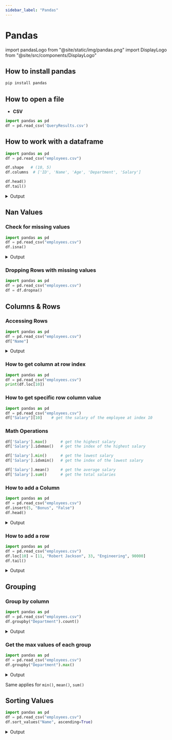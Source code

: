 ```yaml
---
sidebar_label: "Pandas"
---
```


# Pandas

import pandasLogo from "@site/static/img/pandas.png"
import DisplayLogo from "@site/src/components/DisplayLogo"

<DisplayLogo logo={pandasLogo} />

## How to install pandas

```bash
pip install pandas
```

## How to open a file

- **CSV**

```python
import pandas as pd
df = pd.read_csv('QueryResults.csv')
```

## How to work with a dataframe

```python
import pandas as pd
df = pd.read_csv("employees.csv")

df.shape   # (10, 5)
df.columns  # ['ID', 'Name', 'Age', 'Department', 'Salary']

df.head()
df.tail()
```

<details>
    <summary>Output</summary>

| ID  | Name           | Age | Department  | Salary |
| --- | -------------- | --- | ----------- | ------ |
| 1   | John Doe       | 28  | Engineering | 70000  |
| 2   | Jane Smith     | 34  | Marketing   | 80000  |
| 3   | Emily Davis    | 22  | Sales       | 45000  |
| 4   | Michael Brown  | 45  | HR          | 60000  |
| 5   | Jessica Wilson | 30  | Engineering | 75000  |

</details>

## Nan Values

### Check for missing values

```python
import pandas as pd
df = pd.read_csv("employees.csv")
df.isna()
```

<details>
    <summary>Output</summary>

| ID    | Name  | Age   | Department | Salary |
| ----- | ----- | ----- | ---------- | ------ | --------------- |
| False | False | False | False      | False  |
| True  | True  | True  | True       | True   | <--- Nan Values |
| False | False | False | False      | False  |

</details>

### Dropping Rows with missing values

```python
import pandas as pd
df = pd.read_csv("employees.csv")
df = df.dropna()
```

## Columns & Rows

### Accessing Rows

```python
import pandas as pd
df = pd.read_csv("employees.csv")
df["Name"]
```

<details>
    <summary>Output</summary>

    0            John Doe
    1          Jane Smith
    2         Emily Davis
    3       Michael Brown
    4      Jessica Wilson
    5       Daniel Garcia
    6      Laura Martinez
    7      James Anderson
    8     Patricia Thomas
    9                 NaN
    10     Robert Jackson
    Name: Name, dtype: object

</details>

### How to get column at row index

```python
import pandas as pd
df = pd.read_csv("employees.csv")
print(df.loc[10])
```

### How to get specific row column value

```python
import pandas as pd
df = pd.read_csv("employees.csv")
df["Salary"][10]    # get the salary of the employee at index 10
```

### Math Operations

```python
df['Salary'].max()      # get the highest salary
df['Salary'].idxmax()   # get the index of the highest salary

df['Salary'].min()      # get the lowest salary
df['Salary'].idxmin()   # get the index of the lowest salary

df['Salary'].mean()     # get the average salary
df['Salary'].sum()      # get the total salaries
```

### How to add a Column

```python
import pandas as pd
df = pd.read_csv("employees.csv")
df.insert(5, "Bonus", "False")
df.head()
```

<details>
<summary>Output</summary>

| ID  | Name           | Age  | Department  | Salary  | Bonus |
| --- | -------------- | ---- | ----------- | ------- | ----- |
| 1.0 | John Doe       | 28.0 | Engineering | 70000.0 | False |
| 2.0 | Jane Smith     | 34.0 | Marketing   | 80000.0 | False |
| 3.0 | Emily Davis    | 22.0 | Sales       | 45000.0 | False |
| 4.0 | Michael Brown  | 45.0 | HR          | 60000.0 | False |
| 5.0 | Jessica Wilson | 30.0 | Engineering | 75000.0 | False |

</details>

### How to add a row

```python
import pandas as pd
df = pd.read_csv("employees.csv")
df.loc[10] = [11, "Robert Jackson", 33, "Engineering", 90000]
df.tail()
```

<details>
<summary>Output</summary>

| ID   | Name            | Age  | Department  | Salary  |
| ---- | --------------- | ---- | ----------- | ------- |
| 6.0  | Daniel Garcia   | 38.0 | Marketing   | 80000.0 |
| 7.0  | Laura Martinez  | 24.0 | Sales       | 45000.0 |
| 8.0  | James Anderson  | 30.0 | HR          | 60000.0 |
| 9.0  | Patricia Thomas | 35.0 | Engineering | 75000.0 |
| 10.0 | Robert Jackson  | 33.0 | Engineering | 90000.0 |

</details>

## Grouping

### Group by column

```python
import pandas as pd
df = pd.read_csv("employees.csv")
df.groupby("Department").count()
```

<details>
<summary>Output</summary>

| Department  | ID  | Name | Age | Salary |
| ----------- | --- | ---- | --- | ------ |
| Engineering | 3   | 3    | 3   | 3      |
| HR          | 2   | 2    | 2   | 2      |
| Marketing   | 2   | 2    | 2   | 2      |
| Sales       | 2   | 2    | 2   | 2      |

</details>

### Get the max values of each group

```python
import pandas as pd
df = pd.read_csv("employees.csv")
df.groupby("Department").max()
```

<details>
<summary>Output</summary>

| Department  | ID  | Name            | Age | Salary |
| ----------- | --- | --------------- | --- | ------ |
| Engineering | 9   | Patricia Thomas | 35  | 90000  |
| HR          | 8   | Michael Brown   | 45  | 60000  |
| Marketing   | 7   | Laura Martinez  | 38  | 80000  |
| Sales       | 6   | Laura Martinez  | 24  | 45000  |

</details>

Same applies for `min()`, `mean()`, `sum()`

## Sorting Values

```python
import pandas as pd
df = pd.read_csv("employees.csv")
df.sort_values("Name", ascending=True)
```

<details>
<summary>Output</summary>

| ID  | Name           | Age | Department | Salary |
| --- | -------------- | --- | ---------- | ------ |
| 7   | James Anderson | 30  | HR         | 60000  |
| 1   | Jane Smith     | 34  | Marketing  | 80000  |
| 4   | Michael Brown  | 45  | HR         | 60000  |

</details>
